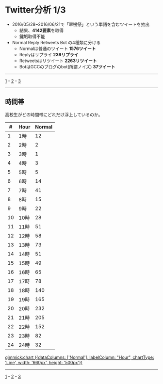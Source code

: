 # Twitter分析 1/3

- 2016/05/28~2016/06/21で「翠巒祭」という単語を含むツイートを抽出
  - 結果、**4142要素**を取得
  - 鍵垢取得不能
- Normal Reply Retweets Bot の4種類に分ける
  - Normalは普通のツイート **1576ツイート**
  - Replyはリプライ **239リプライ**
  - Retweetsはリツイート **2263リツイート**
  - BotはGCCのブログのbot(所謂ノイズ) **37ツイート**

----

[1](#!Twitter分析.md) - [2](#!Twitter分析2.md) - [3](#!Twitter分析3.md)

----

## 時間帯

高校生がどの時間帯にどれだけ浮上しているのか。

|#|Hour|Normal|
|-|----|----|
|1|1時|12|
|2|2時|2|
|3|3時|1|
|4|4時|3|
|5|5時|5|
|6|6時|14|
|7|7時|41|
|8|8時|15|
|9|9時|22|
|10|10時|28|
|11|11時|51|
|12|12時|58|
|13|13時|73|
|14|14時|51|
|15|15時|49|
|16|16時|65|
|17|17時|78|
|18|18時|140|
|19|19時|165|
|20|20時|232|
|21|21時|205|
|22|22時|152|
|23|23時|82|
|24|24時|32|

[gimmick:chart ({dataColumns: ['Normal'], labelColumn: "Hour", chartType: 'Line', width: '660px', height: '500px'})]()

----

[1](#!Twitter分析.md) - [2](#!Twitter分析2.md) - [3](#!Twitter分析3.md)